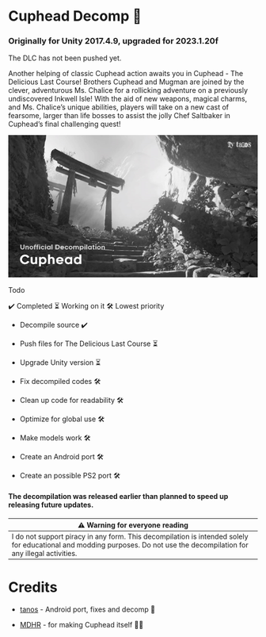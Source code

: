 # Cuphead Decomp 🚧

### Originally for Unity 2017.4.9, upgraded for 2023.1.20f

The DLC has not been pushed yet.

Another helping of classic Cuphead action awaits you in Cuphead - The Delicious Last Course! Brothers Cuphead and Mugman are joined by the clever, adventurous Ms. Chalice for a rollicking adventure on a previously undiscovered Inkwell Isle! With the aid of new weapons, magical charms, and Ms. Chalice’s unique abilities, players will take on a new cast of fearsome, larger than life bosses to assist the jolly Chef Saltbaker in Cuphead’s final challenging quest!

![tanos-frontend](https://raw.githubusercontent.com/tanosshi/Cuphead-Decomp/refs/heads/main/thumbnail.png)

Todo

✔️ Completed ⏳ Working on it 🛠️ Lowest priority

- Decompile source ✔️

- Push files for The Delicious Last Course ⏳

- Upgrade Unity version ⏳

- Fix decompiled codes 🛠️

- Clean up code for readability 🛠️

- Optimize for global use 🛠️

- Make models work 🛠️

- Create an Android port 🛠️

- Create an possible PS2 port 🛠️

#### The decompilation was released earlier than planned to speed up releasing future updates.

<table role="table">
<thead>
<tr>
<th><g-emoji class="g-emoji" alias="warning">⚠️</g-emoji>  Warning for everyone reading</th>
</tr>
</thead>
<tbody>
<tr>
<td>I do not support piracy in any form. This decompilation is intended solely for educational and modding purposes. Do not use the decompilation for any illegal activities.</td>
</tr>
</tbody>
</table>

# Credits

- [tanos](https://github.com/tanosshi) - Android port, fixes and decomp 🚧

- [MDHR](https://studiomdhr.com/) - for making Cuphead itself 🧑‍🔬
